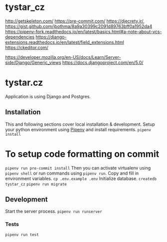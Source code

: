 # tystar_cz

http://getskeleton.com/
https://pre-commit.com/
https://djecrety.ir/, https://gist.github.com/jbothma/8a9a30399c2091d89763bff0a1952da4
https://pipenv-fork.readthedocs.io/en/latest/basics.html#a-note-about-vcs-dependencies
https://django-extensions.readthedocs.io/en/latest/field_extensions.html
https://ckeditor.com/

https://developer.mozilla.org/en-US/docs/Learn/Server-side/Django/Generic_views
https://docs.djangoproject.com/en/5.0/

# tystar.cz

Application is using Django and Postgres.

## Installation

This and following sections cover local installation & development.
Setup your python environment using [Pipenv](https://docs.pipenv.org/) and install requirements.
`pipenv install`

# To setup code formatting on commit

`pipenv run pre-commit install`
Then you can activate virtualenv using `pipenv shell` or run commands using `pipenv run`.
Copy and fill in environment variables.
`cp .env.example .env`
Initialize database.
`createdb tystar_cz`
`pipenv run migrate`

## Development

Start the server process.
`pipenv run runserver`

### Tests

`pipenv run test`
